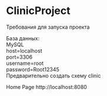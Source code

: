 # ClinicProject

Требования для запуска проекта

База данных:  
MySQL  
host=localhost  
port=3306  
username=root  
password=Root12345  
Предварительно создать схему clinic

Home Page
http://localhost:8080
